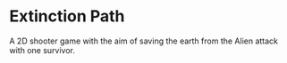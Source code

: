 # Extinction Path
A 2D shooter game with the aim of saving the earth from the Alien attack with one survivor.
